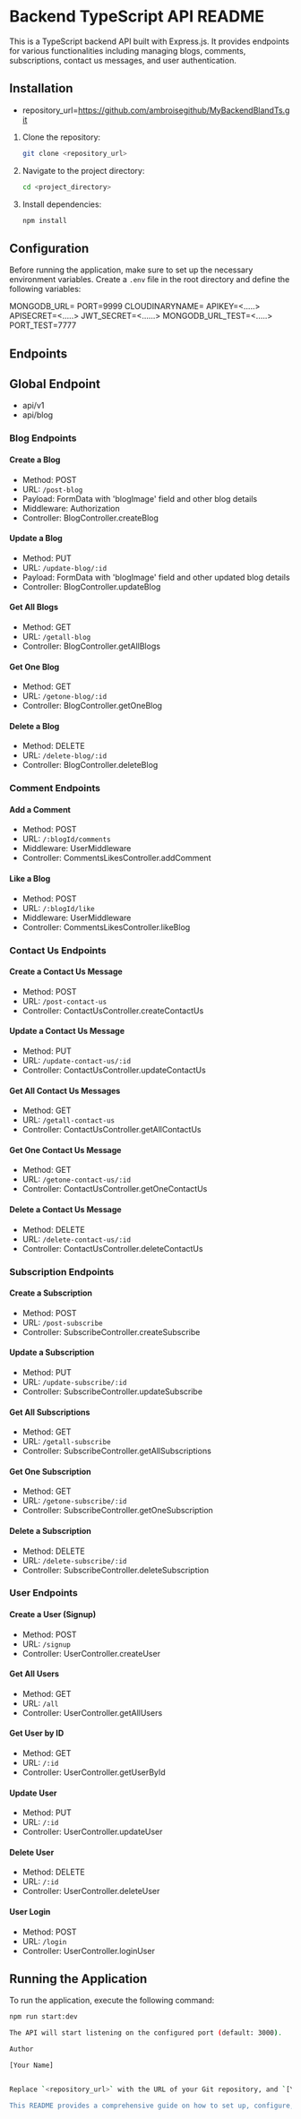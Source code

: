 # Backend TypeScript API README

This is a TypeScript backend API built with Express.js. It provides endpoints for various functionalities including managing blogs, comments, subscriptions, contact us messages, and user authentication.

## Installation

- repository_url=https://github.com/ambroisegithub/MyBackendBlandTs.git

1. Clone the repository:
    ```bash
    git clone <repository_url>
    ```

2. Navigate to the project directory:
    ```bash
    cd <project_directory>
    ```

3. Install dependencies:
    ```bash
    npm install
    ```

## Configuration

Before running the application, make sure to set up the necessary environment variables. Create a `.env` file in the root directory and define the following variables:

MONGODB_URL=<Your Url>
PORT=9999
CLOUDINARYNAME=<Your Cloud_name>
APIKEY=<.....>
APISECRET=<.....>
JWT_SECRET=<......>
MONGODB_URL_TEST=<.....>
PORT_TEST=7777




## Endpoints

## Global Endpoint
- api/v1
- api/blog
### Blog Endpoints

#### Create a Blog
- Method: POST
- URL: `/post-blog`
- Payload: FormData with 'blogImage' field and other blog details
- Middleware: Authorization
- Controller: BlogController.createBlog

#### Update a Blog
- Method: PUT
- URL: `/update-blog/:id`
- Payload: FormData with 'blogImage' field and other updated blog details
- Controller: BlogController.updateBlog

#### Get All Blogs
- Method: GET
- URL: `/getall-blog`
- Controller: BlogController.getAllBlogs

#### Get One Blog
- Method: GET
- URL: `/getone-blog/:id`
- Controller: BlogController.getOneBlog

#### Delete a Blog
- Method: DELETE
- URL: `/delete-blog/:id`
- Controller: BlogController.deleteBlog

### Comment Endpoints

#### Add a Comment
- Method: POST
- URL: `/:blogId/comments`
- Middleware: UserMiddleware
- Controller: CommentsLikesController.addComment

#### Like a Blog
- Method: POST
- URL: `/:blogId/like`
- Middleware: UserMiddleware
- Controller: CommentsLikesController.likeBlog

### Contact Us Endpoints

#### Create a Contact Us Message
- Method: POST
- URL: `/post-contact-us`
- Controller: ContactUsController.createContactUs

#### Update a Contact Us Message
- Method: PUT
- URL: `/update-contact-us/:id`
- Controller: ContactUsController.updateContactUs

#### Get All Contact Us Messages
- Method: GET
- URL: `/getall-contact-us`
- Controller: ContactUsController.getAllContactUs

#### Get One Contact Us Message
- Method: GET
- URL: `/getone-contact-us/:id`
- Controller: ContactUsController.getOneContactUs

#### Delete a Contact Us Message
- Method: DELETE
- URL: `/delete-contact-us/:id`
- Controller: ContactUsController.deleteContactUs

### Subscription Endpoints

#### Create a Subscription
- Method: POST
- URL: `/post-subscribe`
- Controller: SubscribeController.createSubscribe

#### Update a Subscription
- Method: PUT
- URL: `/update-subscribe/:id`
- Controller: SubscribeController.updateSubscribe

#### Get All Subscriptions
- Method: GET
- URL: `/getall-subscribe`
- Controller: SubscribeController.getAllSubscriptions

#### Get One Subscription
- Method: GET
- URL: `/getone-subscribe/:id`
- Controller: SubscribeController.getOneSubscription

#### Delete a Subscription
- Method: DELETE
- URL: `/delete-subscribe/:id`
- Controller: SubscribeController.deleteSubscription

### User Endpoints

#### Create a User (Signup)
- Method: POST
- URL: `/signup`
- Controller: UserController.createUser

#### Get All Users
- Method: GET
- URL: `/all`
- Controller: UserController.getAllUsers

#### Get User by ID
- Method: GET
- URL: `/:id`
- Controller: UserController.getUserById

#### Update User
- Method: PUT
- URL: `/:id`
- Controller: UserController.updateUser

#### Delete User
- Method: DELETE
- URL: `/:id`
- Controller: UserController.deleteUser

#### User Login
- Method: POST
- URL: `/login`
- Controller: UserController.loginUser

## Running the Application

To run the application, execute the following command:

```bash
npm run start:dev

The API will start listening on the configured port (default: 3000).

Author

[Your Name]


Replace `<repository_url>` with the URL of your Git repository, and `[Your Name]` with your name or your team's name.

This README provides a comprehensive guide on how to set up, configure, run, and use your backend TypeScript API, including detailed information about each endpoint.



